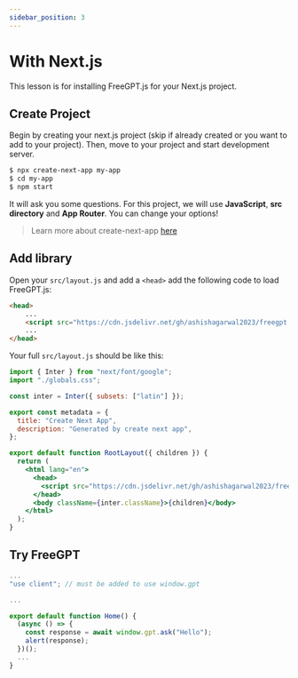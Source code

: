 ```yaml
---
sidebar_position: 3
---
```


# With Next.js

This lesson is for installing FreeGPT.js for your Next.js project.

## Create Project

Begin by creating your next.js project (skip if already created or you want to add to your project). Then, move to your project and start development server.

```bash
$ npx create-next-app my-app
$ cd my-app
$ npm start
```

It will ask you some questions. For this project, we will use **JavaScript**, **src directory** and **App Router**. You can change your options!

> Learn more about create-next-app [here](https://nextjs.org/docs/pages/api-reference/create-next-app)

## Add library

Open your `src/layout.js` and add a `<head>` add the following code to load FreeGPT.js:
```html title="src/layout.js"
<head>
    ...
    <script src="https://cdn.jsdelivr.net/gh/ashishagarwal2023/freegpt.js.org@master/src/freegpt.js"></script>
    ...
</head>
```

Your full `src/layout.js` should be like this:
```jsx title="src/layout.js"
import { Inter } from "next/font/google";
import "./globals.css";

const inter = Inter({ subsets: ["latin"] });

export const metadata = {
  title: "Create Next App",
  description: "Generated by create next app",
};

export default function RootLayout({ children }) {
  return (
    <html lang="en">
      <head>
        <script src="https://cdn.jsdelivr.net/gh/ashishagarwal2023/freegpt.js.org@master/src/freegpt.js"></script>
      </head>
      <body className={inter.className}>{children}</body>
    </html>
  );
}
```


## Try FreeGPT

```jsx title="src/app/page.js"
...
"use client"; // must be added to use window.gpt

...

export default function Home() {
  (async () => {
    const response = await window.gpt.ask("Hello");
    alert(response);
  })();
  ...
}
```